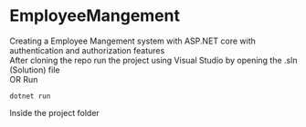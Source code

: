 # EmployeeMangement
Creating a Employee Mangement system with ASP.NET core with authentication and authorization features   
After cloning the repo run the project using Visual Studio by opening the .sln (Solution) file  
OR Run  
```
dotnet run
```  
Inside the project folder  


